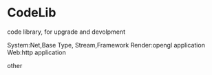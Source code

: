 # CodeLib
code library, for upgrade and devolpment

System:Net,Base Type, Stream,Framework
Render:opengl application
Web:http application

other
